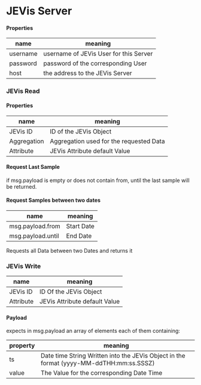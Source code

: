 JEVis Server
============

#### Properties


| name     | meaning                                | 
|----------|----------------------------------------|
| username | username of JEVis User for this Server | 
| password | password of the corresponding User     | 
| host     | the address to the JEVis Server        |

### JEVis Read


#### Properties


| name          | meaning                                 | 
|---------------|-----------------------------------------|
| JEVis ID      | ID of the JEVis Object                  |
| Aggregation   | Aggregation used for the requested Data |
| Attribute     | JEVis Attribute default Value           | 

#### Request Last Sample

if msg.payload is empty or does not contain from, until the last sample will be returned.

#### Request Samples between two dates


| name              | meaning    | 
|-------------------|------------|
| msg.payload.from  | Start Date |
| msg.payload.until | End Date   |

Requests all Data between two Dates and returns it



### JEVis Write


| name       | meaning                           | 
|------------|-----------------------------------|
| JEVis ID   | ID Of the JEVis Object            |
| Attribute  | JEVis Attribute default Value     | 

#### Payload

expects in msg.payload an array of elements each of them containing:


| property | meaning                                                                                 | 
|----------|-----------------------------------------------------------------------------------------|
| ts       | Date time String Written into the JEVis Object in the format (yyyy-MM-ddTHH:mm:ss.SSSZ) |
| value    | The Value for the corresponding Date Time                                               |






